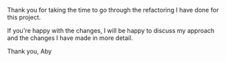﻿Thank you for taking the time to go through the refactoring I have done for this project.

If you're happy with the changes, I will be happy to discuss my approach and the changes I have made in more detail.

Thank you,
Aby